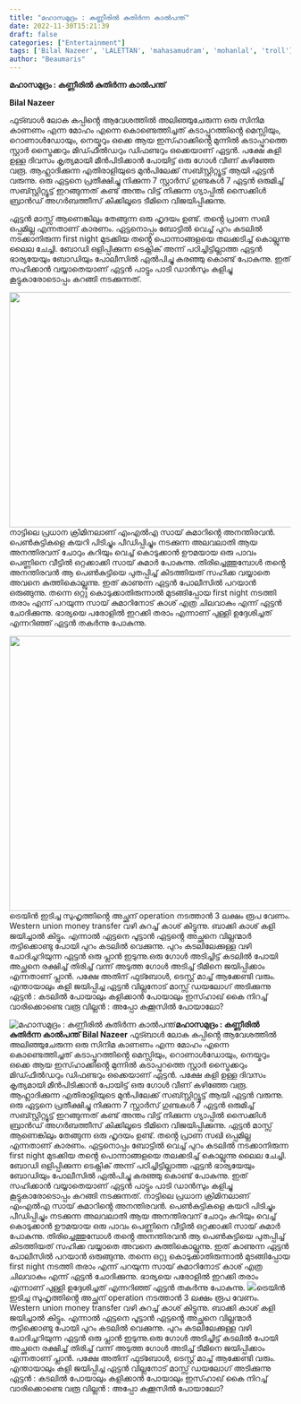 ```yaml
---
title: "മഹാസമുദ്രം : കണ്ണീരിൽ കുതിർന്ന കാൽപന്ത്"
date: 2022-11-30T15:21:39
draft: false
categories: ["Entertainment"]
tags: ['Bilal Nazeer', 'LALETTAN', 'mahasamudram', 'mohanlal', 'troll']
author: "Beaumaris"
---
```


<strong>മഹാസമുദ്രം : കണ്ണീരിൽ കുതിർന്ന കാൽപന്ത്</strong>

<strong>Bilal Nazeer</strong>

ഫുട്ബാൾ ലോക കപ്പിൻ്റെ ആവേശത്തിൽ അലിഞ്ഞുചേരുന്ന ഒരു സിനിമ കാണണം എന്ന മോഹം എന്നെ കൊണ്ടെത്തിച്ചത് കടാപ്പുറത്തിൻ്റെ മെസ്സിയും, റൊണാൾഡോയും, നെയ്മറും ഒക്കെ ആയ ഇസ്ഹാക്കിൻ്റെ മുന്നിൽ കടാപ്പുറത്തെ സ്റ്റാർ സ്ട്രൈക്കറും മിഡ്ഫീൽഡറും ഡിഫണ്ടറും ഒക്കെയാണ് ഏട്ടൻ. പക്ഷേ കളി ഉള്ള ദിവസം കൃത്യമായി മീൻപിടിക്കാൻ പോയിട്ട് ഒരു ഗോൾ വീണ് കഴിഞ്ഞേ വരൂ. ആഹ്ലാദിക്കുന്ന എതിരാളിയുടെ മുൻപിലേക്ക് സബ്സ്റ്റിറ്റ്യൂട്ട് ആയി ഏട്ടൻ വരുന്നു. ഒരു ഏട്ടനെ പ്രതീക്ഷിച്ചു നിക്കുന്ന 7 സ്റ്റാർസ് ഗുണ്ടകൾ 7 ഏട്ടൻ ഒരുമിച്ച് സബ്സ്റ്റിറ്റ്യൂട്ട് ഇറങ്ങുന്നത് കണ്ട് അന്തം വിട്ട് നിക്കുന്ന ഗ്യാപ്പിൽ സൈക്കിൾ ബ്രാൻഡ് അഗർബത്തീസ് കിക്കിലൂടെ ടീമിനെ വിജയിപ്പിക്കുന്നു.

ഏട്ടൻ മാസ്സ് ആണെങ്കിലും തേങ്ങുന്ന ഒരു ഹൃദയം ഉണ്ട്. തൻ്റെ പ്രാണ സഖി ഒപ്പമില്ല എന്നതാണ് കാരണം. ഏട്ടനൊപ്പം ബോട്ടിൽ വെച്ച് പുറം കടലിൽ നടക്കാനിരുന്ന first night മുടക്കിയ തൻ്റെ പൊന്നാങ്ങളയെ തലക്കടിച്ച് കൊല്ലുന്നു ലൈല ചേച്ചി. ബോഡി ഒളിപ്പിക്കുന്ന ടെക്നിക് അന്ന് പഠിച്ചിട്ടില്ലാത്ത ഏട്ടൻ ഭാര്യയേയും ബോഡിയും പോലീസിൽ ഏൽപിച്ചു കരഞ്ഞു കൊണ്ട് പോകുന്നു. ഇത് സഹിക്കാൻ വയ്യാതെയാണ് ഏട്ടൻ പാട്ടും പാടി ഡാൻസും കളിച്ചു കൂട്ടുകാരോടൊപ്പം കറങ്ങി നടക്കുന്നത്.

<img class="wp-image-364470 aligncenter" src="https://cdn.boolokam.com/articles/2022/11/56-300x169.webp" alt="" width="746" height="420" />നാട്ടിലെ പ്രധാന ക്രിമിനലാണ് എംഎൽഎ സായ് കുമാറിൻ്റെ അനന്തിരവൻ. പെൺകുട്ടികളെ കയറി പിടിച്ചും പീഡിപ്പിച്ചും നടക്കുന്ന അലവലാതി ആയ അനന്തിരവന് ചോറും കറിയും വെച്ച് കൊടുക്കാൻ ഊമയായ ഒരു പാവം പെണ്ണിനെ വീട്ടിൽ ഒറ്റക്കാക്കി സായ് കുമാർ പോകുന്നു. തിരിച്ചെത്തുമ്പോൾ തൻ്റെ അനന്തിരവൻ ആ പെൺകുട്ടിയെ പുതപ്പിച്ച് കിടത്തിയത് സഹിക്ക വയ്യാതെ അവനെ കുത്തികൊല്ലുന്നു. ഇത് കാണുന്ന ഏട്ടൻ പോലീസിൽ പറയാൻ ഒരുങ്ങുന്നു. തന്നെ ഒറ്റു കൊടുക്കാതിരുന്നാൽ മുടങ്ങിപ്പോയ first night നടത്തി തരാം എന്ന് പറയുന്ന സായ് കുമാറിനോട് കാശ് എത്ര ചിലവാകും എന്ന് ഏട്ടൻ ചോദിക്കുന്നു. ഭാര്യയെ പരോളിൽ ഇറക്കി തരാം എന്നാണ് പുള്ളി ഉദ്ദേശിച്ചത് എന്നറിഞ്ഞ് ഏട്ടൻ തകർന്നു പോകുന്നു.

<img class="wp-image-364471 aligncenter" src="https://cdn.boolokam.com/articles/2022/11/33-2-300x225.jpg" alt="" width="655" height="491" />ട്രെയിൻ ഇടിച്ച സുഹൃത്തിൻ്റെ അച്ഛന് operation നടത്താൻ 3 ലക്ഷം രൂപ വേണം. Western union money transfer വഴി കുറച്ച് കാശ് കിട്ടുന്നു. ബാക്കി കാശ് കളി ജയിച്ചാൽ കിട്ടും. എന്നാൽ ഏട്ടനെ പൂട്ടാൻ ഏട്ടൻ്റെ അച്ഛനെ വില്ലന്മാർ തട്ടിക്കൊണ്ടു പോയി പുറം കടലിൽ വെക്കുന്നു. പുറം കടലിലേക്കുള്ള വഴി ചോദിച്ചറിയുന്ന ഏട്ടൻ ഒരു പ്ലാൻ ഇടുന്നു.ഒരു ഗോൾ അടിച്ചിട്ട് കടലിൽ പോയി അച്ഛനെ രക്ഷിച്ച് തിരിച്ച് വന്ന് അടുത്ത ഗോൾ അടിച്ച് ടീമിനെ ജയിപ്പിക്കാം എന്നതാണ് പ്ലാൻ. പക്ഷേ അതിന് ഫുട്ബോൾ, ടെസ്റ്റ് മാച്ച് ആക്കേണ്ടി വരും. എന്തായാലും കളി ജയിപ്പിച്ച ഏട്ടൻ വില്ലനോട് മാസ്സ് ഡയലോഗ് അടിക്കുന്നു
ഏട്ടൻ : കടലിൽ പോയാലും കളിക്കാൻ പോയാലും ഇസ്ഹാഖ് കൈ നിറച്ച് വാരിക്കൊണ്ടെ വരൂ
വില്ലൻ : അപ്പോ കക്കൂസിൽ പോയാലോ?


![മഹാസമുദ്രം : കണ്ണീരിൽ കുതിർന്ന കാൽപന്ത്](https://cdn.boolokam.com/articles/2022/11/56-300x169.webp)**മഹാസമുദ്രം : കണ്ണീരിൽ കുതിർന്ന കാൽപന്ത്** **Bilal Nazeer** ഫുട്ബാൾ ലോക കപ്പിൻ്റെ ആവേശത്തിൽ അലിഞ്ഞുചേരുന്ന ഒരു സിനിമ കാണണം എന്ന മോഹം എന്നെ കൊണ്ടെത്തിച്ചത് കടാപ്പുറത്തിൻ്റെ മെസ്സിയും, റൊണാൾഡോയും, നെയ്മറും ഒക്കെ ആയ ഇസ്ഹാക്കിൻ്റെ മുന്നിൽ കടാപ്പുറത്തെ സ്റ്റാർ സ്ട്രൈക്കറും മിഡ്ഫീൽഡറും ഡിഫണ്ടറും ഒക്കെയാണ് ഏട്ടൻ. പക്ഷേ കളി ഉള്ള ദിവസം കൃത്യമായി മീൻപിടിക്കാൻ പോയിട്ട് ഒരു ഗോൾ വീണ് കഴിഞ്ഞേ വരൂ. ആഹ്ലാദിക്കുന്ന എതിരാളിയുടെ മുൻപിലേക്ക് സബ്സ്റ്റിറ്റ്യൂട്ട് ആയി ഏട്ടൻ വരുന്നു. ഒരു ഏട്ടനെ പ്രതീക്ഷിച്ചു നിക്കുന്ന 7 സ്റ്റാർസ് ഗുണ്ടകൾ 7 ഏട്ടൻ ഒരുമിച്ച് സബ്സ്റ്റിറ്റ്യൂട്ട് ഇറങ്ങുന്നത് കണ്ട് അന്തം വിട്ട് നിക്കുന്ന ഗ്യാപ്പിൽ സൈക്കിൾ ബ്രാൻഡ് അഗർബത്തീസ് കിക്കിലൂടെ ടീമിനെ വിജയിപ്പിക്കുന്നു. ഏട്ടൻ മാസ്സ് ആണെങ്കിലും തേങ്ങുന്ന ഒരു ഹൃദയം ഉണ്ട്. തൻ്റെ പ്രാണ സഖി ഒപ്പമില്ല എന്നതാണ് കാരണം. ഏട്ടനൊപ്പം ബോട്ടിൽ വെച്ച് പുറം കടലിൽ നടക്കാനിരുന്ന first night മുടക്കിയ തൻ്റെ പൊന്നാങ്ങളയെ തലക്കടിച്ച് കൊല്ലുന്നു ലൈല ചേച്ചി. ബോഡി ഒളിപ്പിക്കുന്ന ടെക്നിക് അന്ന് പഠിച്ചിട്ടില്ലാത്ത ഏട്ടൻ ഭാര്യയേയും ബോഡിയും പോലീസിൽ ഏൽപിച്ചു കരഞ്ഞു കൊണ്ട് പോകുന്നു. ഇത് സഹിക്കാൻ വയ്യാതെയാണ് ഏട്ടൻ പാട്ടും പാടി ഡാൻസും കളിച്ചു കൂട്ടുകാരോടൊപ്പം കറങ്ങി നടക്കുന്നത്. നാട്ടിലെ പ്രധാന ക്രിമിനലാണ് എംഎൽഎ സായ് കുമാറിൻ്റെ അനന്തിരവൻ. പെൺകുട്ടികളെ കയറി പിടിച്ചും പീഡിപ്പിച്ചും നടക്കുന്ന അലവലാതി ആയ അനന്തിരവന് ചോറും കറിയും വെച്ച് കൊടുക്കാൻ ഊമയായ ഒരു പാവം പെണ്ണിനെ വീട്ടിൽ ഒറ്റക്കാക്കി സായ് കുമാർ പോകുന്നു. തിരിച്ചെത്തുമ്പോൾ തൻ്റെ അനന്തിരവൻ ആ പെൺകുട്ടിയെ പുതപ്പിച്ച് കിടത്തിയത് സഹിക്ക വയ്യാതെ അവനെ കുത്തികൊല്ലുന്നു. ഇത് കാണുന്ന ഏട്ടൻ പോലീസിൽ പറയാൻ ഒരുങ്ങുന്നു. തന്നെ ഒറ്റു കൊടുക്കാതിരുന്നാൽ മുടങ്ങിപ്പോയ first night നടത്തി തരാം എന്ന് പറയുന്ന സായ് കുമാറിനോട് കാശ് എത്ര ചിലവാകും എന്ന് ഏട്ടൻ ചോദിക്കുന്നു. ഭാര്യയെ പരോളിൽ ഇറക്കി തരാം എന്നാണ് പുള്ളി ഉദ്ദേശിച്ചത് എന്നറിഞ്ഞ് ഏട്ടൻ തകർന്നു പോകുന്നു. ![](https://cdn.boolokam.com/articles/2022/11/33-2-300x225.jpg)ട്രെയിൻ ഇടിച്ച സുഹൃത്തിൻ്റെ അച്ഛന് operation നടത്താൻ 3 ലക്ഷം രൂപ വേണം. Western union money transfer വഴി കുറച്ച് കാശ് കിട്ടുന്നു. ബാക്കി കാശ് കളി ജയിച്ചാൽ കിട്ടും. എന്നാൽ ഏട്ടനെ പൂട്ടാൻ ഏട്ടൻ്റെ അച്ഛനെ വില്ലന്മാർ തട്ടിക്കൊണ്ടു പോയി പുറം കടലിൽ വെക്കുന്നു. പുറം കടലിലേക്കുള്ള വഴി ചോദിച്ചറിയുന്ന ഏട്ടൻ ഒരു പ്ലാൻ ഇടുന്നു.ഒരു ഗോൾ അടിച്ചിട്ട് കടലിൽ പോയി അച്ഛനെ രക്ഷിച്ച് തിരിച്ച് വന്ന് അടുത്ത ഗോൾ അടിച്ച് ടീമിനെ ജയിപ്പിക്കാം എന്നതാണ് പ്ലാൻ. പക്ഷേ അതിന് ഫുട്ബോൾ, ടെസ്റ്റ് മാച്ച് ആക്കേണ്ടി വരും. എന്തായാലും കളി ജയിപ്പിച്ച ഏട്ടൻ വില്ലനോട് മാസ്സ് ഡയലോഗ് അടിക്കുന്നു ഏട്ടൻ : കടലിൽ പോയാലും കളിക്കാൻ പോയാലും ഇസ്ഹാഖ് കൈ നിറച്ച് വാരിക്കൊണ്ടെ വരൂ വില്ലൻ : അപ്പോ കക്കൂസിൽ പോയാലോ?
